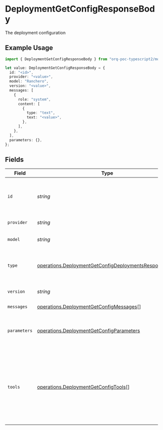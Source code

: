 # DeploymentGetConfigResponseBody

The deployment configuration

## Example Usage

```typescript
import { DeploymentGetConfigResponseBody } from "orq-poc-typescript2/models/operations";

let value: DeploymentGetConfigResponseBody = {
  id: "<id>",
  provider: "<value>",
  model: "Ranchero",
  version: "<value>",
  messages: [
    {
      role: "system",
      content: [
        {
          type: "text",
          text: "<value>",
        },
      ],
    },
  ],
  parameters: {},
};
```

## Fields

| Field                                                                                                                                                                  | Type                                                                                                                                                                   | Required                                                                                                                                                               | Description                                                                                                                                                            |
| ---------------------------------------------------------------------------------------------------------------------------------------------------------------------- | ---------------------------------------------------------------------------------------------------------------------------------------------------------------------- | ---------------------------------------------------------------------------------------------------------------------------------------------------------------------- | ---------------------------------------------------------------------------------------------------------------------------------------------------------------------- |
| `id`                                                                                                                                                                   | *string*                                                                                                                                                               | :heavy_check_mark:                                                                                                                                                     | A unique identifier for the response. Can be used to add metrics to the transaction.                                                                                   |
| `provider`                                                                                                                                                             | *string*                                                                                                                                                               | :heavy_check_mark:                                                                                                                                                     | The provider of the model                                                                                                                                              |
| `model`                                                                                                                                                                | *string*                                                                                                                                                               | :heavy_check_mark:                                                                                                                                                     | The model of the configuration                                                                                                                                         |
| `type`                                                                                                                                                                 | [operations.DeploymentGetConfigDeploymentsResponseType](../../models/operations/deploymentgetconfigdeploymentsresponsetype.md)                                         | :heavy_minus_sign:                                                                                                                                                     | The type of the model. Current `chat`,`completion` and `image` are supported                                                                                           |
| `version`                                                                                                                                                              | *string*                                                                                                                                                               | :heavy_check_mark:                                                                                                                                                     | The current version of the deployment                                                                                                                                  |
| `messages`                                                                                                                                                             | [operations.DeploymentGetConfigMessages](../../models/operations/deploymentgetconfigmessages.md)[]                                                                     | :heavy_check_mark:                                                                                                                                                     | N/A                                                                                                                                                                    |
| `parameters`                                                                                                                                                           | [operations.DeploymentGetConfigParameters](../../models/operations/deploymentgetconfigparameters.md)                                                                   | :heavy_check_mark:                                                                                                                                                     | Model Parameters: Not all parameters apply to every model                                                                                                              |
| `tools`                                                                                                                                                                | [operations.DeploymentGetConfigTools](../../models/operations/deploymentgetconfigtools.md)[]                                                                           | :heavy_minus_sign:                                                                                                                                                     | A list of tools the model may call. Currently, only functions are supported as a tool. Use this to provide a list of functions the model may generate JSON inputs for. |